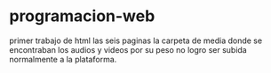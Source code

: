 # programacion-web
primer trabajo de html 
las seis paginas 
la carpeta de media donde se encontraban los audios y videos por su peso no logro ser subida normalmente a la plataforma.
